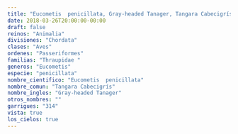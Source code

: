 ```yaml
---
title: "Eucometis  penicillata, Gray-headed Tanager, Tangara Cabecigrís"
date: 2018-03-26T20:00:00-00:00
draft: false
reinos: "Animalia"
divisiones: "Chordata"
clases: "Aves"
ordenes: "Passeriformes"
familias: "Thraupidae "
generos: "Eucometis"
especie: "penicillata"
nombre_cientifico: "Eucometis  penicillata"
nombre_comun: "Tangara Cabecigrís"
nombre_ingles: "Gray-headed Tanager"
otros_nombres: ""
garrigues: "314"
vista: true
los_cielos: true
---
```

